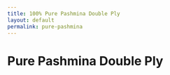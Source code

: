 ```yaml
---
title: 100% Pure Pashmina Double Ply
layout: default
permalink: pure-pashmina
---
```


# Pure Pashmina Double Ply